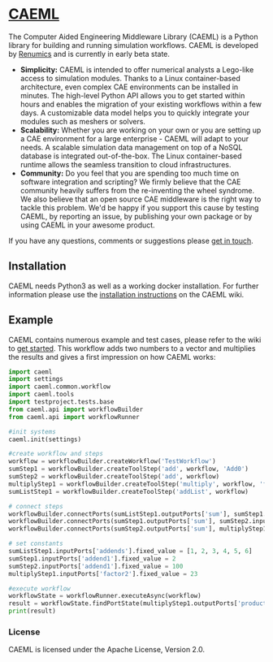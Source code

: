 # [CAEML](https://www.renumics.com/caeml) 

The Computer Aided Engineering Middleware Library (CAEML) is a Python library for building and running simulation workflows. CAEML is developed by [Renumics](http://www.renumics.com) and is currently in early beta state. 

* **Simplicity:** CAEML is intended to offer numerical analysts a Lego-like access to simulation modules. Thanks to a Linux container-based architecture, even complex CAE environments can be installed in minutes. The high-level Python API allows you to get started within hours and enables the migration of your existing workflows within a few days. A customizable data model helps you to quickly integrate your modules such as meshers or solvers. 
* **Scalability:** Whether you are working on your own or you are setting up a CAE environment for a large enterprise - CAEML will adapt to your needs. A scalable simulation data management on top of a NoSQL database is integrated out-of-the-box. The Linux container-based runtime allows the seamless transition to cloud infrastructures. 
* **Community:** Do you feel that you are spending too much time on software integration and scripting? We firmly believe that the CAE community heavily suffers from the re-inventing the wheel syndrome. We also believe that an open source CAE middleware is the right way to tackle this problem. We'd be happy if you support this cause by testing CAEML, by reporting an issue, by publishing your own package or by using CAEML in your awesome product.

If you have any questions, comments or suggestions please [get in touch](info@renumics.com).

## Installation

CAEML needs Python3 as well as a working docker installation. For further information please use the [installation instructions](https://github.com/Renumics/CAEML/wiki/getting-started) on the CAEML wiki.

## Example

CAEML contains numerous example and test cases, please refer to the wiki to [get started](https://github.com/Renumics/CAEML/wiki/getting-started). This workflow adds two numbers to a vector and multiplies the results and gives a first impression on how CAEML works:

```python
import caeml
import settings
import caeml.common.workflow
import caeml.tools
import testproject.tests.base
from caeml.api import workflowBuilder
from caeml.api import workflowRunner

#init systems
caeml.init(settings)

#create workflow and steps
workflow = workflowBuilder.createWorkflow('TestWorkflow')
sumStep1 = workflowBuilder.createToolStep('add', workflow, 'Add0')
sumStep2 = workflowBuilder.createToolStep('add', workflow)
multiplyStep1 = workflowBuilder.createToolStep('multiply', workflow, 'finalMulti')
sumListStep1 = workflowBuilder.createToolStep('addList', workflow)

# connect steps
workflowBuilder.connectPorts(sumListStep1.outputPorts['sum'], sumStep1.inputPorts['addend2'])
workflowBuilder.connectPorts(sumStep1.outputPorts['sum'], sumStep2.inputPorts['addend2'])
workflowBuilder.connectPorts(sumStep2.outputPorts['sum'], multiplyStep1.inputPorts['factor1'])

# set constants
sumListStep1.inputPorts['addends'].fixed_value = [1, 2, 3, 4, 5, 6]
sumStep1.inputPorts['addend1'].fixed_value = 2
sumStep2.inputPorts['addend1'].fixed_value = 100
multiplyStep1.inputPorts['factor2'].fixed_value = 23

#execute workflow
workflowState = workflowRunner.executeAsync(workflow)
result = workflowState.findPortState(multiplyStep1.outputPorts['product']).getEvaluation()
print(result)

```

### License

CAEML is licensed under the Apache License, Version 2.0.
